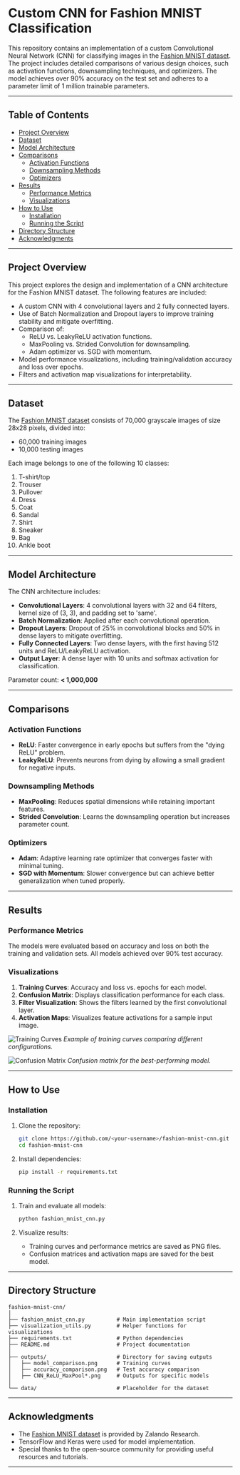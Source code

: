 # Custom CNN for Fashion MNIST Classification

This repository contains an implementation of a custom Convolutional Neural Network (CNN) for classifying images in the [Fashion MNIST dataset](https://www.tensorflow.org/datasets/catalog/fashion_mnist). The project includes detailed comparisons of various design choices, such as activation functions, downsampling techniques, and optimizers. The model achieves over 90% accuracy on the test set and adheres to a parameter limit of 1 million trainable parameters.

---

## Table of Contents
- [Project Overview](#project-overview)
- [Dataset](#dataset)
- [Model Architecture](#model-architecture)
- [Comparisons](#comparisons)
  - [Activation Functions](#activation-functions)
  - [Downsampling Methods](#downsampling-methods)
  - [Optimizers](#optimizers)
- [Results](#results)
  - [Performance Metrics](#performance-metrics)
  - [Visualizations](#visualizations)
- [How to Use](#how-to-use)
  - [Installation](#installation)
  - [Running the Script](#running-the-script)
- [Directory Structure](#directory-structure)
- [Acknowledgments](#acknowledgments)

---

## Project Overview

This project explores the design and implementation of a CNN architecture for the Fashion MNIST dataset. The following features are included:
- A custom CNN with 4 convolutional layers and 2 fully connected layers.
- Use of Batch Normalization and Dropout layers to improve training stability and mitigate overfitting.
- Comparison of:
  - ReLU vs. LeakyReLU activation functions.
  - MaxPooling vs. Strided Convolution for downsampling.
  - Adam optimizer vs. SGD with momentum.
- Model performance visualizations, including training/validation accuracy and loss over epochs.
- Filters and activation map visualizations for interpretability.

---

## Dataset

The [Fashion MNIST dataset](https://www.tensorflow.org/datasets/catalog/fashion_mnist) consists of 70,000 grayscale images of size 28x28 pixels, divided into:
- 60,000 training images
- 10,000 testing images

Each image belongs to one of the following 10 classes:
1. T-shirt/top
2. Trouser
3. Pullover
4. Dress
5. Coat
6. Sandal
7. Shirt
8. Sneaker
9. Bag
10. Ankle boot

---

## Model Architecture

The CNN architecture includes:
- **Convolutional Layers**: 4 convolutional layers with 32 and 64 filters, kernel size of (3, 3), and padding set to 'same'.
- **Batch Normalization**: Applied after each convolutional operation.
- **Dropout Layers**: Dropout of 25% in convolutional blocks and 50% in dense layers to mitigate overfitting.
- **Fully Connected Layers**: Two dense layers, with the first having 512 units and ReLU/LeakyReLU activation.
- **Output Layer**: A dense layer with 10 units and softmax activation for classification.

Parameter count: **< 1,000,000**

---

## Comparisons

### Activation Functions
- **ReLU**: Faster convergence in early epochs but suffers from the "dying ReLU" problem.
- **LeakyReLU**: Prevents neurons from dying by allowing a small gradient for negative inputs.

### Downsampling Methods
- **MaxPooling**: Reduces spatial dimensions while retaining important features.
- **Strided Convolution**: Learns the downsampling operation but increases parameter count.

### Optimizers
- **Adam**: Adaptive learning rate optimizer that converges faster with minimal tuning.
- **SGD with Momentum**: Slower convergence but can achieve better generalization when tuned properly.

---

## Results

### Performance Metrics
The models were evaluated based on accuracy and loss on both the training and validation sets. All models achieved over 90% test accuracy.

### Visualizations
1. **Training Curves**: Accuracy and loss vs. epochs for each model.
2. **Confusion Matrix**: Displays classification performance for each class.
3. **Filter Visualization**: Shows the filters learned by the first convolutional layer.
4. **Activation Maps**: Visualizes feature activations for a sample input image.

![Training Curves](model_comparison.png)
*Example of training curves comparing different configurations.*

![Confusion Matrix](CNN_ReLU_MaxPool_confusion_matrix.png)
*Confusion matrix for the best-performing model.*

---

## How to Use

### Installation
1. Clone the repository:
   ```bash
   git clone https://github.com/<your-username>/fashion-mnist-cnn.git
   cd fashion-mnist-cnn
   ```

2. Install dependencies:
   ```bash
   pip install -r requirements.txt
   ```

### Running the Script
1. Train and evaluate all models:
   ```bash
   python fashion_mnist_cnn.py
   ```

2. Visualize results:
   - Training curves and performance metrics are saved as PNG files.
   - Confusion matrices and activation maps are saved for the best model.

---

## Directory Structure

```
fashion-mnist-cnn/
│
├── fashion_mnist_cnn.py          # Main implementation script
├── visualization_utils.py        # Helper functions for visualizations
├── requirements.txt              # Python dependencies
├── README.md                     # Project documentation
│
├── outputs/                      # Directory for saving outputs
│   ├── model_comparison.png      # Training curves
│   ├── accuracy_comparison.png   # Test accuracy comparison
│   ├── CNN_ReLU_MaxPool*.png     # Outputs for specific models
│
└── data/                         # Placeholder for the dataset
```

---

## Acknowledgments

- The [Fashion MNIST dataset](https://www.tensorflow.org/datasets/catalog/fashion_mnist) is provided by Zalando Research.
- TensorFlow and Keras were used for model implementation.
- Special thanks to the open-source community for providing useful resources and tutorials.

---
